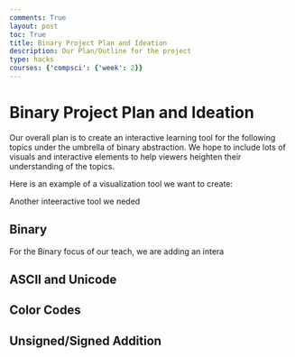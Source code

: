 ```yaml
---
comments: True
layout: post
toc: True
title: Binary Project Plan and Ideation
description: Our Plan/Outline for the project
type: hacks
courses: {'compsci': {'week': 2}}
---
```



# Binary Project Plan and Ideation
Our overall plan is to create an interactive learning tool for the following topics under the umbrella of binary abstraction. We hope to include lots of visuals and interactive elements to help viewers heighten their understanding of the topics.

Here is an example of a visualization tool we want to create:
<!-- Binary Lightbulb Picture-->

Another inteeractive tool we neded 

## Binary 
For the Binary focus of our teach, we are adding an intera
## ASCII and Unicode

## Color Codes


## Unsigned/Signed Addition
